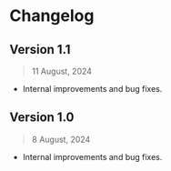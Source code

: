 # Changelog

## Version 1.1
> 11 August, 2024

- Internal improvements and bug fixes.

## Version 1.0
> 8 August, 2024

- Internal improvements and bug fixes.

